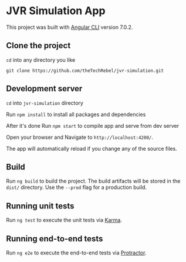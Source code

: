 # JVR Simulation App

This project was built with [Angular CLI](https://github.com/angular/angular-cli) version 7.0.2.

## Clone the project

`cd` into any directory you like

`git clone https://github.com/theTechRebel/jvr-simulation.git`

## Development server

`cd` into `jvr-simulation` directory

Run `npm install` to install all packages and dependencies

After it's done Run `npm start` to compile app and serve from dev server

Open your browser and Navigate to `http://localhost:4200/`. 

The app will automatically reload if you change any of the source files.

## Build

Run `ng build` to build the project. The build artifacts will be stored in the `dist/` directory. Use the `--prod` flag for a production build.

## Running unit tests

Run `ng test` to execute the unit tests via [Karma](https://karma-runner.github.io).

## Running end-to-end tests

Run `ng e2e` to execute the end-to-end tests via [Protractor](http://www.protractortest.org/).